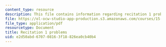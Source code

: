 ```yaml
---
content_type: resource
description: This file contains information regarding recitation 1 problems.
file: https://ol-ocw-studio-app-production.s3.amazonaws.com/courses/15-053-optimization-methods-in-management-science-spring-2013/e2d50abd670708163f18826ea0cb40b4_MIT15_053S13_rec01.pdf
file_type: application/pdf
resourcetype: Document
title: Recitation 1 problems
uid: e2d50abd-6707-0816-3f18-826ea0cb40b4
---
```

